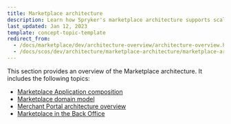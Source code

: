 ```yaml
---
title: Marketplace architecture
description: Learn how Spryker's marketplace architecture supports scalable, customizable eCommerce solutions for B2B and B2C environments.
last_updated: Jan 12, 2023
template: concept-topic-template
redirect_from:
  - /docs/marketplace/dev/architecture-overview/architecture-overview.html
  - /docs/scos/dev/architecture/marketplace-architecture/marketplace-architecture.html
---
```


This section provides an overview of the Marketplace architecture. It includes the following topics:
- [Marketplace Application composition](/docs/dg/dev/architecture/marketplace-architecture/marketplace-application-composition.html)
- [Marketplace domain model](/docs/dg/dev/architecture/marketplace-architecture/marketplace-domain-model.html)
- [Merchant Portal architecture overview](/docs/dg/dev/architecture/marketplace-architecture/marketplace-merchant-portal-architecture-overview.html)
- [Marketplace in the Back Office](/docs/dg/dev/architecture/marketplace-architecture/marketplace-in-back-office.html)
